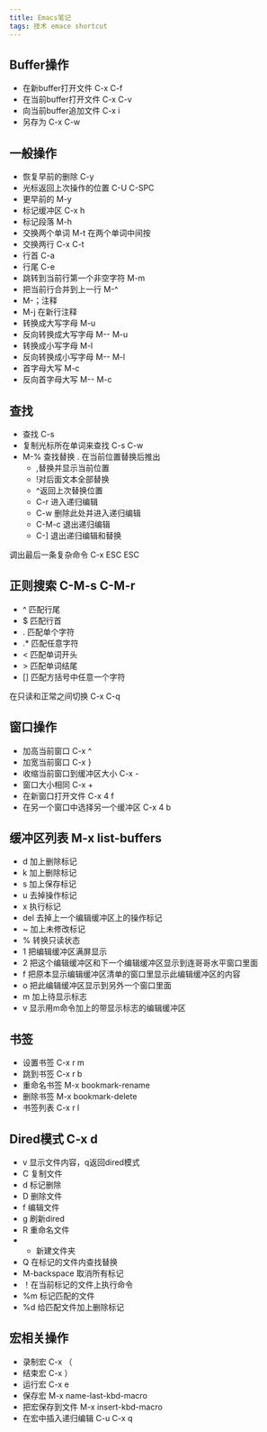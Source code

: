 ```yaml
---
title: Emacs笔记
tags: 技术 emace shortcut
---
```

## Buffer操作
* 在新buffer打开文件 C-x C-f
* 在当前buffer打开文件 C-x C-v
* 向当前buffer追加文件 C-x i
* 另存为 C-x C-w
<!--more-->
## 一般操作
* 恢复早前的删除 C-y
* 光标返回上次操作的位置 C-U C-SPC
* 更早前的 M-y
* 标记缓冲区 C-x h
* 标记段落 M-h
* 交换两个单词 M-t  在两个单词中间按
* 交换两行 C-x C-t
* 行首  C-a
* 行尾 C-e
* 跳转到当前行第一个非空字符 M-m
* 把当前行合并到上一行 M-^
* M-；注释
* M-j 在新行注释
* 转换成大写字母 M-u
* 反向转换成大写字母 M-- M-u
* 转换成小写字母 M-l
* 反向转换成小写字母  M-- M-l
* 首字母大写  M-c
* 反向首字母大写 M-- M-c

## 查找
* 查找 C-s
* 复制光标所在单词来查找  C-s C-w
* M-% 查找替换  . 在当前位置替换后推出
    * ,替换并显示当前位置
    * !对后面文本全部替换
    * ^返回上次替换位置
    * C-r 进入递归编辑
    * C-w 删除此处并进入递归编辑
    * C-M-c 退出递归编辑
    * C-] 退出递归编辑和替换

调出最后一条复杂命令 C-x ESC ESC

## 正则搜索  C-M-s C-M-r
* ^ 匹配行尾
* $ 匹配行首
* . 匹配单个字符
* .* 匹配任意字符
* \< 匹配单词开头
* \> 匹配单词结尾
* [] 匹配方括号中任意一个字符

在只读和正常之间切换 C-x C-q

## 窗口操作
* 加高当前窗口 C-x ^
* 加宽当前窗口 C-x }
* 收缩当前窗口到缓冲区大小  C-x -
* 窗口大小相同 C-x +
* 在新窗口打开文件 C-x 4 f
* 在另一个窗口中选择另一个缓冲区 C-x 4 b

## 缓冲区列表 M-x list-buffers
* d 加上删除标记
* k 加上删除标记
* s 加上保存标记
* u 去掉操作标记
* x 执行标记
* del 去掉上一个编辑缓冲区上的操作标记
* ~ 加上未修改标记
* % 转换只读状态
* 1 把编辑缓冲区满屏显示
* 2 把这个编辑缓冲区和下一个编辑缓冲区显示到连哥哥水平窗口里面
* f 把原本显示编辑缓冲区清单的窗口里显示此编辑缓冲区的内容
* o 把此编辑缓冲区显示到另外一个窗口里面
* m 加上待显示标志
* v 显示用m命令加上的带显示标志的编辑缓冲区

## 书签
* 设置书签 C-x r m
* 跳到书签 C-x r b
* 重命名书签 M-x bookmark-rename
* 删除书签 M-x bookmark-delete
* 书签列表 C-x r l

## Dired模式 C-x d
* v 显示文件内容，q返回dired模式
* C 复制文件
* d 标记删除
* D 删除文件
* f 编辑文件
* g 刷新dired
* R 重命名文件
* + 新建文件夹
* Q 在标记的文件内查找替换
* M-backspace 取消所有标记
* ！在当前标记的文件上执行命令
* %m 标记匹配的文件
* %d 给匹配文件加上删除标记

## 宏相关操作
* 录制宏 C-x （
* 结束宏 C-x ）
* 运行宏 C-x e
* 保存宏 M-x name-last-kbd-macro
* 把宏保存到文件 M-x insert-kbd-macro
* 在宏中插入递归编辑 C-u C-x q


